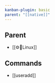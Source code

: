 ```yaml
---
kanban-plugin: basic
parent: "[[native]]"
---
```

## Parent
- [[⚙️🧰Linux]]

## Commands
- [[useradd]]